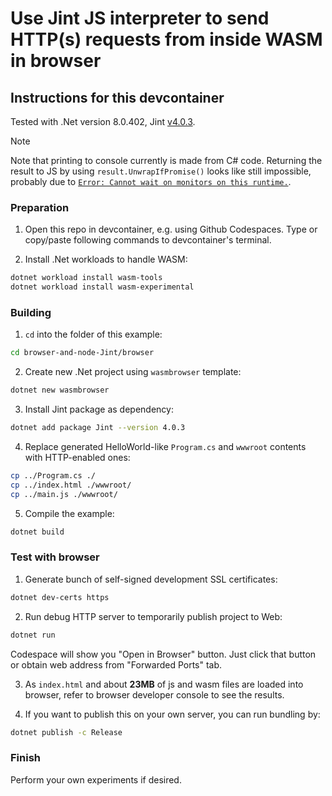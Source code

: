 # Use Jint JS interpreter to send HTTP(s) requests from inside WASM in browser

## Instructions for this devcontainer

Tested with .Net version 8.0.402, Jint [v4.0.3](https://github.com/sebastienros/jint/releases/tag/v4.0.3).

> [!NOTE]
> Note that printing to console currently is made from C# code. Returning the result to JS by using `result.UnwrapIfPromise()`
> looks like still impossible, probably due to [`Error: Cannot wait on monitors on this runtime.`](https://github.com/dotnet/runtime/issues/51115#issuecomment-817805961).

### Preparation

1. Open this repo in devcontainer, e.g. using Github Codespaces.
   Type or copy/paste following commands to devcontainer's terminal.

2. Install .Net workloads to handle WASM:

```sh
dotnet workload install wasm-tools
dotnet workload install wasm-experimental
```

### Building

1. `cd` into the folder of this example:

```sh
cd browser-and-node-Jint/browser
```

2. Create new .Net project using `wasmbrowser` template:

```sh
dotnet new wasmbrowser
```

3. Install Jint package as dependency:

```sh
dotnet add package Jint --version 4.0.3
```

4. Replace generated HelloWorld-like `Program.cs` and `wwwroot` contents with HTTP-enabled ones:

```sh
cp ../Program.cs ./
cp ../index.html ./wwwroot/
cp ../main.js ./wwwroot/
```

5. Compile the example:

```sh
dotnet build
```

### Test with browser

1. Generate bunch of self-signed development SSL certificates:

```sh
dotnet dev-certs https
```

2. Run debug HTTP server to temporarily publish project to Web:

```sh
dotnet run
```

Codespace will show you "Open in Browser" button. Just click that button or
obtain web address from "Forwarded Ports" tab.

3. As `index.html` and about **23MB** of js and wasm files are loaded into browser, refer to browser developer console
   to see the results.


4. If you want to publish this on your own server, you can run bundling by:

```sh
dotnet publish -c Release
```

### Finish

Perform your own experiments if desired.
